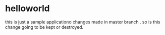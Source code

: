 # helloworld
this is just a sample applicationo
changes made in master branch .
so is this change going to be kept or destroyed.
